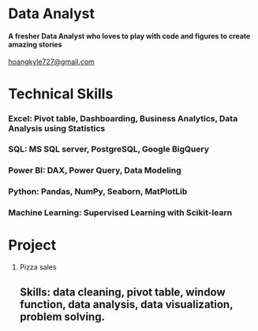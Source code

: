 # Data Analyst

#### A fresher Data Analyst who loves to play with code and figures to create amazing stories 

 hoangkyle727@gmail.com
 
# Technical Skills
### Excel: Pivot table, Dashboarding, Business Analytics, Data Analysis using Statistics
### SQL: MS SQL server, PostgreSQL, Google BigQuery 
### Power BI: DAX, Power Query, Data Modeling
### Python: Pandas, NumPy, Seaborn, MatPlotLib
### Machine Learning: Supervised Learning with Scikit-learn

# Project
1. Pizza sales
   ## Skills: data cleaning, pivot table, window function, data analysis, data visualization, problem solving.








